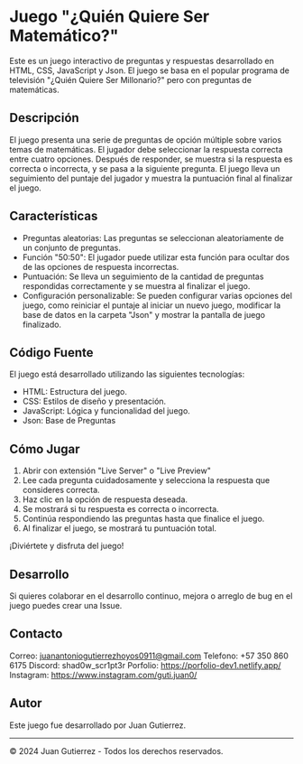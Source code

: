 # Juego "¿Quién Quiere Ser Matemático?"

Este es un juego interactivo de preguntas y respuestas desarrollado en HTML, CSS, JavaScript y Json. El juego se basa en el popular programa de televisión "¿Quién Quiere Ser Millonario?" pero con preguntas de matemáticas.

## Descripción

El juego presenta una serie de preguntas de opción múltiple sobre varios temas de matemáticas. El jugador debe seleccionar la respuesta correcta entre cuatro opciones. Después de responder, se muestra si la respuesta es correcta o incorrecta, y se pasa a la siguiente pregunta. El juego lleva un seguimiento del puntaje del jugador y muestra la puntuación final al finalizar el juego.

## Características

- Preguntas aleatorias: Las preguntas se seleccionan aleatoriamente de un conjunto de preguntas.
- Función "50:50": El jugador puede utilizar esta función para ocultar dos de las opciones de respuesta incorrectas.
- Puntuación: Se lleva un seguimiento de la cantidad de preguntas respondidas correctamente y se muestra al finalizar el juego.
- Configuración personalizable: Se pueden configurar varias opciones del juego, como reiniciar el puntaje al iniciar un nuevo juego, modificar la base de datos en la carpeta "Json" y mostrar la pantalla de juego finalizado.

## Código Fuente

El juego está desarrollado utilizando las siguientes tecnologías:

- HTML: Estructura del juego.
- CSS: Estilos de diseño y presentación.
- JavaScript: Lógica y funcionalidad del juego.
- Json: Base de Preguntas

## Cómo Jugar

1. Abrir con extensión "Live Server" o "Live Preview"
2. Lee cada pregunta cuidadosamente y selecciona la respuesta que consideres correcta.
3. Haz clic en la opción de respuesta deseada.
4. Se mostrará si tu respuesta es correcta o incorrecta.
5. Continúa respondiendo las preguntas hasta que finalice el juego.
6. Al finalizar el juego, se mostrará tu puntuación total.

¡Diviértete y disfruta del juego!

## Desarrollo

Si quieres colaborar en el desarrollo continuo, mejora o arreglo de bug en el juego puedes crear una Issue.

## Contacto

Correo: juanantoniogutierrezhoyos0911@gmail.com
Telefono: +57 350 860 6175
Discord: shad0w_scr1pt3r
Porfolio: https://porfolio-dev1.netlify.app/
Instagram: https://www.instagram.com/guti.juan0/

## Autor

Este juego fue desarrollado por Juan Gutierrez.

---

© 2024 Juan Gutierrez - Todos los derechos reservados.
